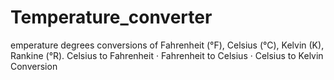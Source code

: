 # Temperature_converter
emperature degrees conversions of Fahrenheit (°F), Celsius (°C), Kelvin (K), Rankine (°R). ‎Celsius to Fahrenheit · ‎Fahrenheit to Celsius · ‎Celsius to Kelvin Conversion
